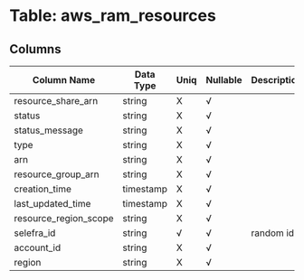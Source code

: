 # Table: aws_ram_resources

## Columns 

|  Column Name   |  Data Type  | Uniq | Nullable | Description | 
|  ----  | ----  | ----  | ----  | ---- | 
| resource_share_arn | string | X | √ |  | 
| status | string | X | √ |  | 
| status_message | string | X | √ |  | 
| type | string | X | √ |  | 
| arn | string | X | √ |  | 
| resource_group_arn | string | X | √ |  | 
| creation_time | timestamp | X | √ |  | 
| last_updated_time | timestamp | X | √ |  | 
| resource_region_scope | string | X | √ |  | 
| selefra_id | string | √ | √ | random id | 
| account_id | string | X | √ |  | 
| region | string | X | √ |  | 


